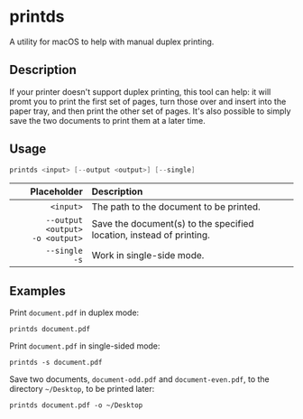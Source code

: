 # printds

A utility for macOS to help with manual duplex printing.

## Description

If your printer doesn't support duplex printing, this tool can help: it will promt you to print the first set of pages,
turn those over and insert into the paper tray, and then print the other set of pages.
It's also possible to simply save the two documents to print them at a later time.

## Usage

```swift
printds <input> [--output <output>] [--single]
```

| Placeholder | Description
| --: | :----
| `<input>` | The path to the document to be printed.
| `--output <output>` <br/> `-o <output>` | Save the document(s) to the specified location, instead of printing.
| `--single` <br/> `-s` | Work in single-side mode.

## Examples
Print `document.pdf` in duplex mode:
```
printds document.pdf
```

Print `document.pdf` in single-sided mode:
```
printds -s document.pdf
```

Save two documents, `document-odd.pdf` and `document-even.pdf`, to the directory `~/Desktop`, to be printed later:
```
printds document.pdf -o ~/Desktop
```
